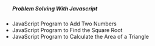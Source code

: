 <ul>
    <h5>Problem Solving With Javascript</h5>
        <li>JavaScript Program to Add Two Numbers</li>
        <li>JavaScript Program to Find the Square Root</li>
        <li>JavaScript Program to Calculate the Area of a Triangle</li>
</ul>
